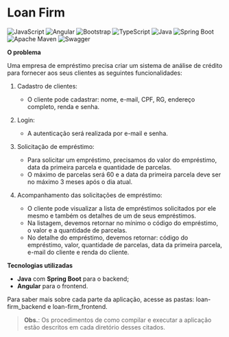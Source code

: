 # Loan Firm

![JavaScript](https://img.shields.io/badge/-JavaScript-333333?style=flat&logo=javascript)
![Angular](https://img.shields.io/badge/-Angular-333333?style=flat&logo=angular&logoColor=E23237)
![Bootstrap](https://img.shields.io/badge/-Bootstrap-333333?style=flat&logo=bootstrap&logoColor=563D7C)
![TypeScript](https://img.shields.io/badge/-TypeScript-333333?style=flat&logo=typescript)
![Java](https://img.shields.io/badge/-Java-333333?style=flat&logo=java)
![Spring Boot](https://img.shields.io/badge/-Spring_Boot-333333?style=flat&logo=spring)
![Apache Maven](https://img.shields.io/badge/-Apache_Maven-333333?style=flat&logo=apache-maven&logoColor=C71A36)
![Swagger](https://img.shields.io/badge/-Swagger-333333?style=flat&logo=swagger)


**O problema**

Uma empresa de empréstimo precisa criar um sistema de análise de crédito para fornecer aos seus clientes as seguintes funcionalidades:

1. Cadastro de clientes:
    - O cliente pode cadastrar: nome, e-mail, CPF, RG, endereço completo, renda e senha.

2. Login:
    - A autenticação será realizada por e-mail e senha.


3. Solicitação de empréstimo:
    - Para solicitar um empréstimo, precisamos do valor do empréstimo, data da primeira parcela e quantidade de parcelas.
    - O máximo de parcelas será 60 e a data da primeira parcela deve ser no máximo 3 meses após o dia atual.


4. Acompanhamento das solicitações de empréstimo:
    - O cliente pode visualizar a lista de empréstimos solicitados por ele mesmo e também os detalhes de um de seus empréstimos.
    - Na listagem, devemos retornar no mínimo o código do empréstimo, o valor e a quantidade de parcelas.
    - No detalhe do empréstimo, devemos retornar: código do empréstimo, valor, quantidade de parcelas, data da primeira parcela, e-mail do cliente e renda do cliente.

**Tecnologias utilizadas**

- **Java** com **Spring Boot** para o backend;
- **Angular** para o frontend.

Para saber mais sobre cada parte da aplicação, acesse as pastas: loan-firm_backend e loan-firm_frontend.

> **Obs.**: Os procedimentos de como compilar e executar a aplicação estão descritos em cada diretório desses citados.

